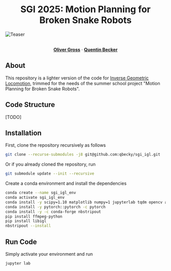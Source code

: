 <p align="center">

  <h1 align="center">SGI 2025: Motion Planning for Broken Snake Robots</h1>

  ![Teaser](./images/Teaser.jpg)

  <p align="center">
    <br />
    <a href="https://olligross.github.io/"><strong>Oliver Gross</strong></a>
    · 
    <a href="https://qbecky.github.io/"><strong>Quentin Becker</strong></a>
    <br />
  </p>
</p>

## About

This repository is a lighter version of the code for [Inverse Geometric Locomotion](https://go.epfl.ch/igl/), trimmed for the needs of the summer school project "Motion Planning for Broken Snake Robots".

## Code Structure

[TODO]

## Installation

First, clone the repository recursively as follows

```bash
git clone --recurse-submodules -j8 git@github.com:qbecky/sgi_igl.git
```

Or if you already cloned the repository, run

```bash
git submodule update --init --recursive
```

Create a conda environment and install the dependencies

```bash
conda create --name sgi_igl_env
conda activate sgi_igl_env
conda install -y scipy=1.10 matplotlib numpy=1 jupyterlab tqdm opencv absl-py
conda install -y pytorch::pytorch -c pytorch
conda install -y -c conda-forge nbstripout
pip install ffmpeg-python
pip install libigl
nbstripout --install
```

## Run Code

Simply activate your environment and run 

```
jupyter lab
```

